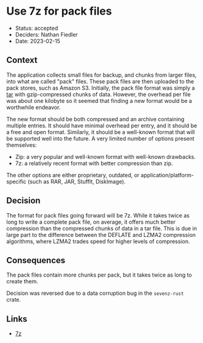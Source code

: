 # Use 7z for pack files

* Status: accepted
* Deciders: Nathan Fiedler
* Date: 2023-02-15

## Context

The application collects small files for backup, and chunks from larger files, into what are called "pack" files. These pack files are then uploaded to the pack stores, such as Amazon S3. Initially, the pack file format was simply a [tar](https://en.wikipedia.org/wiki/Tar_(computing)) with gzip-compressed chunks of data. However, the overhead per file was about one kilobyte so it seemed that finding a new format would be a worthwhile endeavor.

The new format should be both compressed and an archive containing multiple entries. It should have minimal overhead per entry, and it should be a free and open format. Similarly, it should be a well-known format that will be supported well into the future. A very limited number of options present themselves:

* Zip: a very popular and well-known format with well-known drawbacks.
* 7z: a relatively recent format with better compression than zip.

The other options are either proprietary, outdated, or application/platform-specific (such as RAR, JAR, StuffIt, DiskImage).

## Decision

The format for pack files going forward will be 7z. While it takes twice as long to write a complete pack file, on average, it offers much better compression than the compressed chunks of data in a tar file. This is due in large part to the difference between the DEFLATE and LZMA2 compression algorithms, where LZMA2 trades speed for higher levels of compression.

## Consequences

The pack files contain more chunks per pack, but it takes twice as long to create them.

Decision was reversed due to a data corruption bug in the `sevenz-rust` crate.

## Links

* [7z](https://en.wikipedia.org/wiki/7z)
